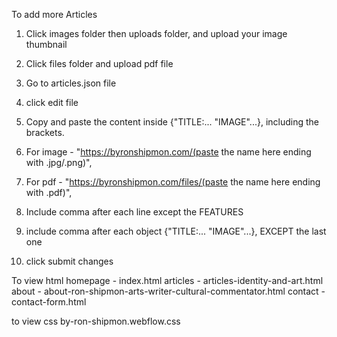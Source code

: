 To add more Articles

1.  Click images folder then uploads folder, and upload your image thumbnail
2. Click files folder and upload pdf file 

3. Go to articles.json file
4. click edit file
5. Copy and paste the content inside {"TITLE:... "IMAGE"...}, including the brackets. 
6. For image - "https://byronshipmon.com/(paste the name here ending with .jpg/.png)",
7. For pdf - "https://byronshipmon.com/files/(paste the name here ending with .pdf)",
8. Include comma after each line except the FEATURES
9. include comma after each object {"TITLE:... "IMAGE"...}, EXCEPT the last one
10. click submit changes


 To view html 
homepage - index.html 
articles - articles-identity-and-art.html
about - about-ron-shipmon-arts-writer-cultural-commentator.html
contact - contact-form.html

to view css
by-ron-shipmon.webflow.css
